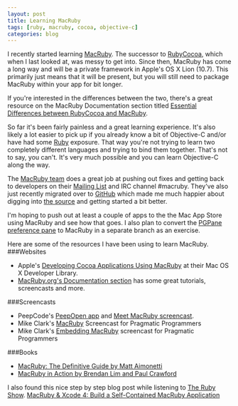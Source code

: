 ```yaml
--- 
layout: post
title: Learning MacRuby
tags: [ruby, macruby, cocoa, objective-c]
categories: blog
---
```

I recently started learning [MacRuby](http://macruby.org). The successor to [RubyCocoa](http://en.wikipedia.org/wiki/RubyCocoa), which when I last looked at, was messy to get into. Since then, MacRuby has come a long way and will be a private framework in Apple's OS X Lion (10.7). This primarily just means that it will be present, but you will still need to package MacRuby within your app for bit longer.

If you're interested in the differences between the two, there's a great resource on the MacRuby Documentation section titled [Essential Differences between RubyCocoa and MacRuby](http://www.macruby.org/documentation/rubycocoa-to-macruby.html).

So far it's been fairly painless and a great learning experience. It's also likely a lot easier to pick up if you already know a bit of Objective-C and/or have had some [Ruby](http://www.ruby-lang.org/en/) exposure. That way you're not trying to learn two completely different languages and trying to bind them together. That's not to say, you can't. It's very much possible and you can learn Objective-C along the way.

The [MacRuby team](http://www.macruby.org/project.html) does a great job at pushing out fixes and getting back to developers on their [Mailing List](http://lists.macosforge.org/mailman/listinfo.cgi/macruby-devel) and IRC channel #macruby. They've also just recently migrated over to [GitHub](https://github.com/macruby) which made me much happier about digging into [the source](https://github.com/MacRuby/MacRuby) and getting started a bit better.

I'm hoping to push out at least a couple of apps to the the Mac App Store using MacRuby and see how that goes. I also plan to convert the [PGPane preference pane](https://github.com/jwang/pgpane) to MacRuby in a separate branch as an exercise.

Here are some of the resources I have been using to learn MacRuby.
###Websites
*    Apple's [Developing Cocoa Applications Using MacRuby](http://developer.apple.com/library/mac/#featuredarticles/UsingMacRuby/_index.html#//apple_ref/doc/uid/TP40010259) at their Mac OS X Developer Library.
*    [MacRuby.org's Documentation section](http://www.macruby.org/documentation.html) has some great tutorials, screencasts and more.

###Screencasts
*    PeepCode's [PeepOpen app](http://peepcode.com/products/peepopen) and [Meet MacRuby screencast](http://peepcode.com/products/meet-macruby).
*    Mike Clark's [MacRuby](http://pragmaticstudio.com/screencasts/6-macruby) Screencast for Pragmatic Programmers
*    Mike Clark's [Embedding MacRuby](http://pragmaticstudio.com/screencasts/7-embedding-macruby) screencast for Pragmatic Programmers

###Books
* [MacRuby: The Definitive Guide by Matt Aimonetti](http://ofps.oreilly.com/titles/9781449380373/)
* [MacRuby in Action by Brendan Lim and Paul Crawford](http://www.manning.com/lim/)

I also found this nice step by step blog post while listening to [The Ruby Show](http://rubyshow.com/). [MacRuby & Xcode 4: Build a Self-Contained MacRuby Application](http://redwoodapp.posterous.com/macruby-and-xcode-4-build-a-self-contained-ma)


